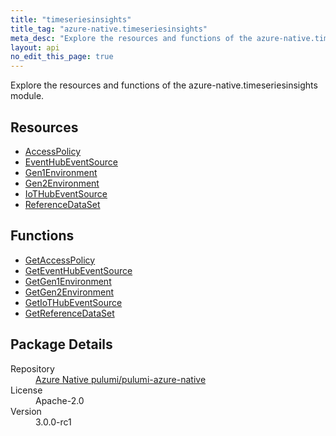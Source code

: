```yaml
---
title: "timeseriesinsights"
title_tag: "azure-native.timeseriesinsights"
meta_desc: "Explore the resources and functions of the azure-native.timeseriesinsights module."
layout: api
no_edit_this_page: true
---
```


<!-- WARNING: this file was generated by Pulumi Docs Generator. -->
<!-- Do not edit by hand unless you're certain you know what you are doing! -->

Explore the resources and functions of the azure-native.timeseriesinsights module.

<h2 id="resources">Resources</h2>
<ul class="api">
    <li><a href="accesspolicy/" title="AccessPolicy">AccessPolicy</a></li>
    <li><a href="eventhubeventsource/" title="EventHubEventSource">EventHubEventSource</a></li>
    <li><a href="gen1environment/" title="Gen1Environment">Gen1Environment</a></li>
    <li><a href="gen2environment/" title="Gen2Environment">Gen2Environment</a></li>
    <li><a href="iothubeventsource/" title="IoTHubEventSource">IoTHubEventSource</a></li>
    <li><a href="referencedataset/" title="ReferenceDataSet">ReferenceDataSet</a></li>
</ul>

<h2 id="functions">Functions</h2>
<ul class="api">
    <li><a href="getaccesspolicy/" title="GetAccessPolicy">GetAccessPolicy</a></li>
    <li><a href="geteventhubeventsource/" title="GetEventHubEventSource">GetEventHubEventSource</a></li>
    <li><a href="getgen1environment/" title="GetGen1Environment">GetGen1Environment</a></li>
    <li><a href="getgen2environment/" title="GetGen2Environment">GetGen2Environment</a></li>
    <li><a href="getiothubeventsource/" title="GetIoTHubEventSource">GetIoTHubEventSource</a></li>
    <li><a href="getreferencedataset/" title="GetReferenceDataSet">GetReferenceDataSet</a></li>
</ul>

<h2 id="package-details">Package Details</h2>
<dl class="package-details">
	<dt>Repository</dt>
	<dd><a href="https://github.com/pulumi/pulumi-azure-native">Azure Native pulumi/pulumi-azure-native</a></dd>
	<dt>License</dt>
	<dd>Apache-2.0</dd>
	<dt>Version</dt>
	<dd>3.0.0-rc1</dd>
</dl>

